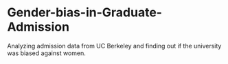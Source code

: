# Gender-bias-in-Graduate-Admission
Analyzing admission data from UC Berkeley and finding out if the university was biased against women.
